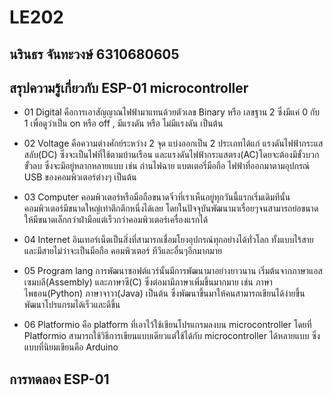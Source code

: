 # LE202
## นรินธร จันทะวงษ์ 6310680605
## สรุปความรู้เกี่ยวกับ ESP-01 microcontroller
 - 01 Digital คือการเอาสัญญาณไฟฟ้ามาแทนด้วยตัวเลข Binary หรือ เลขฐาน 2 ซึ่งมีแค่ 0 กับ 1 เพื่อดูว่าเป็น on หรือ off , มีแรงดัน หรือ ไม่มีแรงดัน เป็นต้น

 - 02 Voltage คือความต่างศักย์ระหว่าง 2 จุด แบ่งออกเป็น 2 ประเภทได้แก่ แรงดันไฟฟ้ากระแสสลับ(DC) ซึ่งจะเป็นไฟที่ใช้ตามบ้านเรือน และแรงดันไฟฟ้ากระแสตรง(AC)โดยจะต้องมีขั้วบวกขั้วลบ ซึ่งจะมีอยู่หลากหลายแบบ เช่น ถ่านไฟฉาย แบตเตอรี่มือถือ ไฟฟ้าที่ออกมาตามอุปกรณ์ USB ของคอมพิวเตอร์ต่างๆ เป็นต้น

 - 03 Computer คอมพิวเตอร์หรือมือถือขนาดจิ๋วที่เราเห็นอยู่ทุกวันนี้แรกเริ่มเดิมทีนั้นคอมพิวเตอร์มีขนาดใหญ่เท่าตึกตึกหนึ่งได้เลย โดยในปัจจุบันพัฒนามาเรื่อยๆจนสามารถย่อขนาดให้มีขนาดเล็กกว่าฝ่ามือแต่เร็วกว่าคอมพิวเตอร์เครื่องแรกได้

 - 04 Internet อินเทอร์เน็ตเป็นสิ่งที่สามารถเชื่อมโยงอุปกรณ์ทุกอย่างได้ทั่วโลก ทั้งแบบไร้สายและมีสายไม่ว่าจะเป็นมือถือ คอมพิวเตอร์ ทีวีและอื่นๆอีกมากมาย

 - 05 Program lang การพัฒนาซอฟต์แวร์นั้นมีการพัฒนามาอย่างยาวนาน เริ่มต้นจากภาษาแอสเซมบลี(Assembly) และภาษาซี(C) ซึ่งต่อมามีภาษาเพิ่มขึ้นมากมาย เช่น ภาษาไพธอน(Python) ภาษาจาวา(Java) เป็นต้น ซึ่งพัฒนาขึ้นมาให้คนสามารถเขียนได้ง่ายขึ้น พัฒนาโปรแกรมได้เร็วและดีขึ้น

 - 06 Platformio คือ platform ที่เอาไว้ใช้เขียนโปรแกรมลงบน microcontroller โดยที่ Platformio สามารถใช้วิธีการเขียนแบบเดียวแต่ใช้ได้กับ microcontroller ได้หลายแบบ ซึ่งแบบที่นิยมเขียนคือ Arduino

## การทดลอง ESP-01

